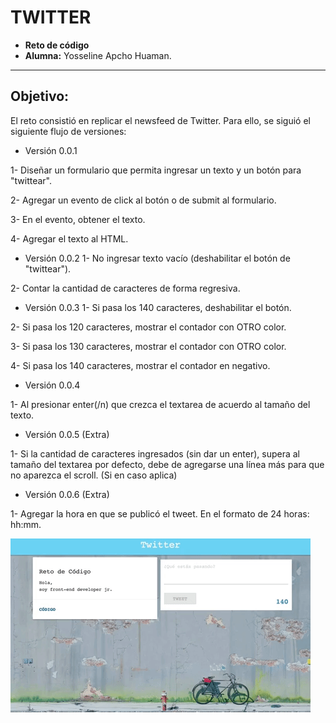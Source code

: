 # TWITTER


* **Reto de código**
* **Alumna:** Yosseline Apcho Huaman.

***

## Objetivo:

El reto consistió en  replicar el newsfeed de Twitter. Para ello, se siguió el siguiente flujo de versiones:

- Versión 0.0.1

1- Diseñar un formulario que permita ingresar un texto y un botón para "twittear".

2- Agregar un evento de click al botón o de submit al formulario.

3- En el evento, obtener el texto.

4- Agregar el texto al HTML.

- Versión 0.0.2
1- No ingresar texto vacío (deshabilitar el botón de "twittear").

2- Contar la cantidad de caracteres de forma regresiva.

- Versión 0.0.3
1- Si pasa los 140 caracteres, deshabilitar el botón.

2- Si pasa los 120 caracteres, mostrar el contador con OTRO color.

3- Si pasa los 130 caracteres, mostrar el contador con OTRO color.

4- Si pasa los 140 caracteres, mostrar el contador en negativo.

- Versión 0.0.4

1- Al presionar enter(/n) que crezca el textarea de acuerdo al tamaño del texto.

- Versión 0.0.5 (Extra)

1- Si la cantidad de caracteres ingresados (sin dar un enter), supera al tamaño del textarea por defecto, debe de agregarse una línea más para que no aparezca el scroll. (Si en caso aplica)

- Versión 0.0.6 (Extra)

1- Agregar la hora en que se publicó el tweet. En el formato de 24 horas: hh:mm.

![TWITTER](assets/imgs/twitter.gif)
